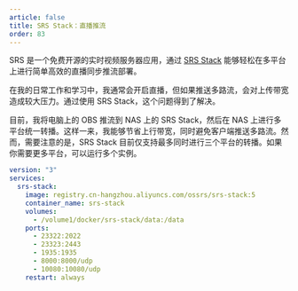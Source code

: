 ```yaml
---
article: false
title: SRS Stack：直播推流
order: 83
---
```


SRS 是一个免费开源的实时视频服务器应用，通过 [SRS Stack](https://github.com/ossrs/srs-stack) 能够轻松在多平台上进行简单高效的直播同步推流部署。

在我的日常工作和学习中，我通常会开启直播，但如果推送多路流，会对上传带宽造成较大压力。通过使用 SRS Stack，这个问题得到了解决。

目前，我将电脑上的 OBS 推流到 NAS 上的 SRS Stack，然后在 NAS 上进行多平台统一转播。这样一来，我能够节省上行带宽，同时避免客户端推送多路流。然而，需要注意的是，SRS Stack 目前仅支持最多同时进行三个平台的转播。如果你需要更多平台，可以运行多个实例。

```yml
version: "3"
services:
  srs-stack:
    image: registry.cn-hangzhou.aliyuncs.com/ossrs/srs-stack:5
    container_name: srs-stack
    volumes:
      - /volume1/docker/srs-stack/data:/data
    ports:
      - 23322:2022
      - 23323:2443
      - 1935:1935
      - 8000:8000/udp
      - 10080:10080/udp
    restart: always
```
